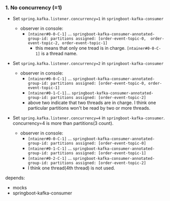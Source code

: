 ### 1. No concurrency (=1)
- Set `spring.kafka.listener.concurrency=1` in `springboot-kafka-consumer`
  - observer in console:
    - `[ntainer#0-0-C-1]` ... `springboot-kafka-consumer-annotated-group-id: partitions assigned: [order-event-topic-0, 
      order-event-topic-2, order-event-topic-1]`
      - this means that only one tread is in charge. `[ntainer#0-0-C-1]` is a thread name.
  
- Set `spring.kafka.listener.concurrency=2` in `springboot-kafka-consumer`
  - observer in console:
    - `[ntainer#0-0-C-1]` ... `springboot-kafka-consumer-annotated-group-id: partitions assigned: [order-event-topic-0, order-event-topic-1]`
    - `[ntainer#0-1-C-1]`... `springboot-kafka-consumer-annotated-group-id: partitions assigned: [order-event-topic-2]`
    - above two indicate that two threads are in charge. I think one particular partitions won't be read by two or more threads.

- Set `spring.kafka.listener.concurrency=4` in `springboot-kafka-consumer`. concurrency=4 is more than partitions(3 count).
  - observer in console:
    - `[ntainer#0-0-C-1]` ... `springboot-kafka-consumer-annotated-group-id: partitions assigned: [order-event-topic-0]`
    - `[ntainer#0-1-C-1]` ... `springboot-kafka-consumer-annotated-group-id: partitions assigned: [order-event-topic-1]`
    - `[ntainer#0-2-C-1]` ... `springboot-kafka-consumer-annotated-group-id: partitions assigned: [order-event-topic-2]`
    - I think one thread(4th thread) is not used.



depends:
- mocks
- springboot-kafka-consumer
